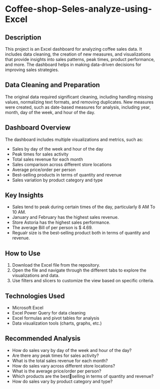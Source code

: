 # Coffee-shop-Seles-analyze-using-Excel

## Description
This project is an Excel dashboard for analyzing coffee sales data. It includes data cleaning, the creation of new measures, and visualizations that provide insights into sales patterns, peak times, product performance, and more. The dashboard helps in making data-driven decisions for improving sales strategies.

## Data Cleaning and Preparation
The original data required significant cleaning, including handling missing values, normalizing text formats, and removing duplicates. New measures were created, such as date-based measures for analysis, including year, month, day of the week, and hour of the day.

## Dashboard Overview
The dashboard includes multiple visualizations and metrics, such as:
- Sales by day of the week and hour of the day
- Peak times for sales activity
- Total sales revenue for each month
- Sales comparison across different store locations
- Average price/order per person
- Best-selling products in terms of quantity and revenue
- Sales variation by product category and type

## Key Insights
- Sales tend to peak during certain times of the day, particularly 8 AM To 10 AM.
- January and February has the highest sales revenue.
- Store Astoria has the highest sales performance.
- The average Bill of per person is $ 4.69.
- Regualr size is the best-selling product both in terms of quantity and revenue.

## How to Use
1. Download the Excel file from the repository.
2. Open the file and navigate through the different tabs to explore the visualizations and data.
3. Use filters and slicers to customize the view based on specific criteria.

## Technologies Used
- Microsoft Excel
- Excel Power Query for data cleaning
- Excel formulas and pivot tables for analysis
- Data visualization tools (charts, graphs, etc.)

## Recommended Analysis

* How do sales vary by day of the week and hour of the day?
* Are there any peak times for sales activity?
* What is the total sales revenue for each month?
* How do sales vary across different store locations?
* What is the average price/order per person?
* Which products are the bestselling in terms of quantity and revenue?
* How do sales vary by product category and type?


